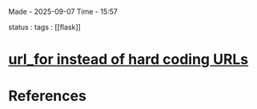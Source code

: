 
Made - 2025-09-07                     Time - 15:57

status :
tags : [[flask]]

# <u>url_for instead of hard coding URLs</u>






# References